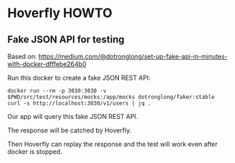 # Hoverfly HOWTO

## Fake JSON API for testing

Based on: https://medium.com/@dotronglong/set-up-fake-api-in-minutes-with-docker-dfffebe264b0

Run this docker to create a fake JSON REST API:
```
docker run --rm -p 3030:3030 -v $PWD/src/test/resources/mocks:/app/mocks dotronglong/faker:stable
curl -s http://localhost:3030/v1/users | jq .
```

Our app will query this fake JSON REST API.

The response will be catched by Hoverfly.

Then Hoverfly can replay the response and the test will work even after docker is stopped.